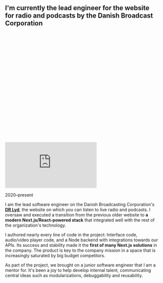 ## I'm currently the lead engineer for the website for radio and podcasts by the Danish Broadcast Corporation

<div class="figure figure-dr-lyd">
<div class="vimeo-container" style="padding-top:71.16%"><iframe src="https://player.vimeo.com/video/854012013?badge=0&amp;autopause=0&amp;player_id=0&amp;app_id=58479&amp;muted=1&amp;autoplay=1&amp;loop=1&amp;background=1" frameborder="0" allow="autoplay; fullscreen; picture-in-picture"></iframe></div>
</div>

<p class="meta">2020–present</p>

I am the lead software engineer on the Danish Broadcasting Corporation's **[DR&nbsp;Lyd](https://www.dr.dk/lyd)**, the website on which you can listen to live radio and podcasts. I oversaw and executed a transition from the previous older website to **a modern Next.js/React-powered stack** that integrated well with the rest of the organization's technology.

I authored nearly every line of code in the project: Interface code, audio/video player code, and a Node backend with integrations towards our APIs. Its success and stability made it the **first of many Next.js solutions** in the company. The product is key to the company mission in a space that is increasingly saturated by big budget competitors.

As part of the project, we brought on a junior software engineer that I am a mentor for. It's been a joy to help develop internal talent, communicating central ideas such as modularizations, debuggability and reusability.
